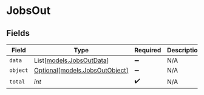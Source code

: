 # JobsOut


## Fields

| Field                                                        | Type                                                         | Required                                                     | Description                                                  |
| ------------------------------------------------------------ | ------------------------------------------------------------ | ------------------------------------------------------------ | ------------------------------------------------------------ |
| `data`                                                       | List[[models.JobsOutData](../models/jobsoutdata.md)]         | :heavy_minus_sign:                                           | N/A                                                          |
| `object`                                                     | [Optional[models.JobsOutObject]](../models/jobsoutobject.md) | :heavy_minus_sign:                                           | N/A                                                          |
| `total`                                                      | *int*                                                        | :heavy_check_mark:                                           | N/A                                                          |